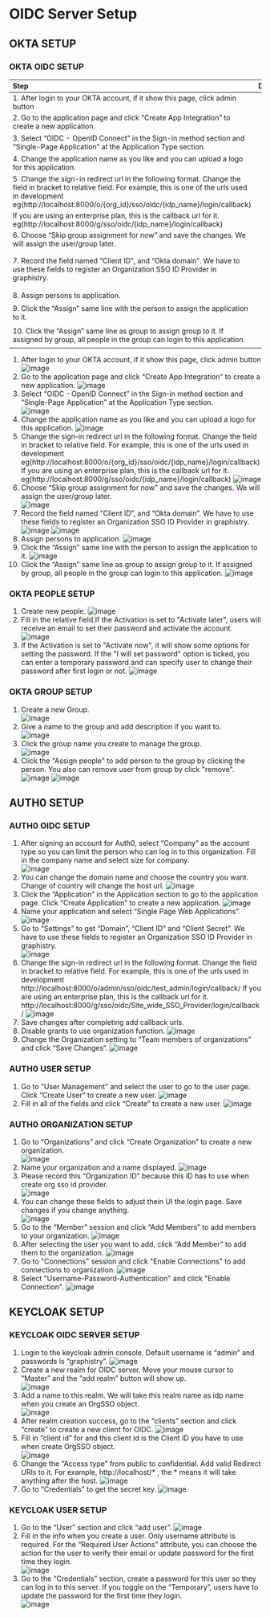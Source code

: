 # OIDC Server Setup

## OKTA SETUP

### OKTA OIDC SETUP
| Step | Diagram |
| :- | :-: |
| 1. After login to your OKTA account, if it show this page, click admin button    | <img src="img/OIDC_setup/oidc_setup_okta_1_1.png" width="70%">     |
| 2. Go to the application page and click “Create App Integration” to create a new application.    | <img src="img/OIDC_setup/oidc_setup_okta_1_2.png" width="70%"> |
| 3. Select “OIDC - OpenID Connect” in the Sign-in method section and “Single-Page Application” at the Application Type section.    | <img src="img/OIDC_setup/oidc_setup_okta_1_3.png" width="70%"> | 
| 4. Change the application name as you like and you can upload a logo for this application.    | <img src="img/OIDC_setup/oidc_setup_okta_1_4.png" width="70%"> | 
| 5. Change the sign-in redirect url in the following format. Change the field in bracket to relative field. For example, this is one of the urls used in development eg(http://localhost:8000/o/{org_id}/sso/oidc/{idp_name}/login/callback)
If you are using an enterprise plan, this is the callback url for it. eg(http://localhost:8000/g/sso/oidc/{idp_name}/login/callback)    | <img src="img/OIDC_setup/oidc_setup_okta_1_5.png" width="70%"> | 
| 6. Choose “Skip group assignment for now” and save the changes. We will assign the user/group later.    | <img src="img/OIDC_setup/oidc_setup_okta_1_6.png" width="70%"> | 
| 7. Record the field named “Client ID”, and “Okta domain”. We have to use these fields to register an Organization SSO ID Provider in graphistry.    | <img src="img/OIDC_setup/oidc_setup_okta_1_7.png" width="70%"> <img src="img/OIDC_setup/oidc_setup_okta_1_8.png" width="70%"> | 
| 8. Assign persons to application.    | <img src="img/OIDC_setup/oidc_setup_okta_1_9.png" width="70%"> | 
| 9. Click the “Assign” same line with the person to assign the application to it.    | <img src="img/OIDC_setup/oidc_setup_okta_1_10.png" width="70%"> | 
| 10. Click the “Assign” same line as group to assign group to it. If assigned by group, all people in the group can login to this application.    | <img src="img/OIDC_setup/oidc_setup_okta_1_11.png" width="70%"> | 


1. After login to your OKTA account, if it show this page, click admin button
![image](https://user-images.githubusercontent.com/93269128/200738202-27781a68-e1ea-4509-875c-0dba5aef5704.png)
2. Go to the application page and click “Create App Integration” to create a new application.
![image](https://user-images.githubusercontent.com/93269128/159424300-ebc34710-aaff-4fdd-b255-2d1401ae8156.png)
3. Select “OIDC - OpenID Connect” in the Sign-in method section and “Single-Page Application” at the Application Type section.	
![image](https://user-images.githubusercontent.com/93269128/200738647-ade0ad26-28aa-4ebd-b240-c692d74ae9aa.png)
4. Change the application name as you like and you can upload a logo for this application.
![image](https://user-images.githubusercontent.com/93269128/200741176-b1da3776-b70a-46f5-8716-7f9a3ee15685.png)
5. Change the sign-in redirect url in the following format. Change the field in bracket to relative field. For example, this is one of the urls used in development eg(http://localhost:8000/o/{org_id}/sso/oidc/{idp_name}/login/callback)
If you are using an enterprise plan, this is the callback url for it. eg(http://localhost:8000/g/sso/oidc/{idp_name}/login/callback)
![image](https://user-images.githubusercontent.com/93269128/159429137-6f13cdd9-3306-4f3e-b1f0-b3abae1ee8ea.png)
6. Choose “Skip group assignment for now” and save the changes. We will assign the user/group later.	
![image](https://user-images.githubusercontent.com/93269128/159429177-a507b2bd-6b63-4aac-9694-f4ff98356795.png)
7. Record the field named “Client ID”, and “Okta domain”. We have to use these fields to register an Organization SSO ID Provider in graphistry.	
![image](https://user-images.githubusercontent.com/93269128/200978082-7ab578a9-e6d6-4f9c-9c5e-d67b5c9187b8.png)
![image](https://user-images.githubusercontent.com/93269128/200978359-0b6fc650-61cf-4489-8efa-5617e4feab12.png)
8. Assign persons to application. 
![image](https://user-images.githubusercontent.com/93269128/200741383-78a50796-bbee-4788-be9f-e608b7c1a95c.png)
9. Click the “Assign” same line with the person to assign the application to it. 
![image](https://user-images.githubusercontent.com/93269128/200741506-8dfdb745-af04-4f5f-a921-5429d4f60acd.png)
10. Click the “Assign” same line as group to assign group to it. If assigned by group, all people in the group can login to this application. 
![image](https://user-images.githubusercontent.com/93269128/200741698-a50cfb3c-d95d-45fc-bc0d-6784eda1d694.png)

### OKTA PEOPLE SETUP

1. Create new people.
![image](https://user-images.githubusercontent.com/93269128/200742866-343db4c5-c0be-4b18-bcc1-a7e884be0512.png)
2. Fill in the relative field.If the Activation is set to "Activate later", users will receive an email to set their password and activate the account.
![image](https://user-images.githubusercontent.com/93269128/200743304-a3dee19b-5991-44a1-a44f-c0449005bdf8.png)
3. If the Activation is set to "Activate now", it will show some options for setting the password. If the "I will set password" option is ticked, you can enter a temporary password and can specify user to change their password after first login or not.
![image](https://user-images.githubusercontent.com/93269128/200754546-3ab07d68-f246-4f61-b192-835c84b529a8.png)

### OKTA GROUP SETUP

1. Create a new Group.  
![image](https://user-images.githubusercontent.com/93269128/200758216-cce03795-e0d3-44fa-83fa-43fa2ec5702b.png)
2. Give a name to the group and add description if you want to.  
![image](https://user-images.githubusercontent.com/93269128/200758516-6c12f22c-6b08-4ca7-95f3-3dd8fb94cf12.png)
3. Click the group name you create to manage the group.  
![image](https://user-images.githubusercontent.com/93269128/200758916-dbf62e54-cc4e-4b53-8a1a-a9f25799caeb.png)
4. Click the "Assign people" to add person to the group by clicking the person. You also can remove user from group by click "remove".
![image](https://user-images.githubusercontent.com/93269128/200759364-4079f96a-b03c-4805-a18c-a7613384f0de.png)
![image](https://user-images.githubusercontent.com/93269128/200759757-f29d297a-a514-40cf-b964-f4a9712bb05b.png)


## AUTH0 SETUP

### AUTH0 OIDC SETUP

1. After signing an account for Auth0, select “Company” as the account type so you can limit the person who can log in to this organization. Fill in the company name and select size for company.	
![image](https://user-images.githubusercontent.com/93269128/159425323-b0b2d57c-bfed-4887-aebd-7a4e54919d20.png)
2. You can change the domain name and choose the country you want. Change of country will change the host url. 
![image](https://user-images.githubusercontent.com/93269128/159425368-8f7b0fa1-9106-4c51-a4c6-eed5e7586da2.png)
3. Click the “Application” in the Application section to go to the application page. Click “Create Application” to create a new application. 
![image](https://user-images.githubusercontent.com/93269128/159425549-6be44aa8-b678-4ab9-be96-aa7536760c33.png)
4. Name your application and select “Single Page Web Applications”. 
![image](https://user-images.githubusercontent.com/93269128/200610755-2c4f973c-1125-4c39-9663-0bb7996ad7ec.png)
5. Go to “Settings” to get “Domain”, “Client ID” and “Client Secret”.  We have to use these fields to register an Organization SSO ID Provider in graphistry.	
![image](https://user-images.githubusercontent.com/93269128/159425498-5d8db17d-418e-4618-a7f8-af0ada9ce6a5.png)
6. Change the sign-in redirect url in the following format. Change the field in bracket to relative field. For example, this is one of the urls used in development http://localhost:8000/o/admin/sso/oidc/test_admin/login/callback/ 
If you are using an enterprise plan, this is the callback url for it. http://localhost:8000/g/sso/oidc/Site_wide_SSO_Provider/login/callback/ 
![image](https://user-images.githubusercontent.com/93269128/159430424-cfae2dbf-2346-4a0f-bfa6-dfda485433ca.png)
7. Save changes after completing add callback urls.
8. Disable grants to use organization function. 
![image](https://user-images.githubusercontent.com/93269128/159425667-1da0d918-d729-41ed-9d8f-05af4e9929a2.png)
9. Change the Organization setting to “Team members of organizations” and click “Save Changes“. 
![image](https://user-images.githubusercontent.com/93269128/159425673-2c41e39d-3a46-41da-9428-f0127f60b8f3.png)


### AUTH0 USER SETUP

1. Go to ”User Management” and select the user to go to the user page. Click “Create User” to create a new user. 
![image](https://user-images.githubusercontent.com/93269128/159425732-0a9052e1-b1a1-40ad-94af-4d82c3a88110.png)
2. Fill in all of the fields and click “Create” to create a new user. 
![image](https://user-images.githubusercontent.com/93269128/159425784-ef15759e-bb20-415d-b712-d65ac689dbe3.png)

### AUTH0 ORGANIZATION SETUP

1. Go to “Organizations” and click “Create Organization” to create a new organization. 	
![image](https://user-images.githubusercontent.com/93269128/159425859-295b9e3b-1c59-4474-9697-07da4db63371.png)
2. Name your organization and a name displayed.
![image](https://user-images.githubusercontent.com/93269128/159425894-3a75a592-df49-459b-a68e-0794aab9dd9e.png)
3. Please record this “Organization ID” because this ID has to use when create org sso id provider. 	
![image](https://user-images.githubusercontent.com/93269128/159425928-da97e42b-cfb3-457e-ac29-34f7a67fff92.png)
4. You can change these fields to adjust thein UI the login page. Save changes if you change anything.	
![image](https://user-images.githubusercontent.com/93269128/159426034-79bf463c-7af6-4490-a7fe-449aab4b9fb0.png)
5. Go to the “Member” session and click “Add Members” to add members to your organization. 
![image](https://user-images.githubusercontent.com/93269128/159426219-9324b591-247c-4bd4-ad5b-2d2dab4188d0.png)	
6. After selecting the user you want to add, click “Add Member” to add them to the organization.
![image](https://user-images.githubusercontent.com/93269128/159426220-158eeab4-cb8c-4222-8c86-e087d8d64d0d.png)
7. Go to "Connections" session and click "Enable Connections" to add connections to organization.
![image](https://user-images.githubusercontent.com/93269128/200621154-9b8e4e11-ac1a-44f8-afc2-19b9f8a6ce49.png)
8. Select "Username-Password-Authentication" and click "Enable Connection".
![image](https://user-images.githubusercontent.com/93269128/200621448-e8314aff-21a8-4473-af76-5483c4695d6d.png)


## KEYCLOAK SETUP

### KEYCLOAK OIDC SERVER SETUP

1. Login to the keycloak admin console. Default username is “admin” and passwords is “graphistry”. 
![image](https://user-images.githubusercontent.com/93269128/159426304-a01f6b8c-9f89-44a2-8444-2461a29431b3.png)
2. Create a new realm for OIDC server. Move your mouse cursor to “Master” and the “add realm” button will show up. 	
![image](https://user-images.githubusercontent.com/93269128/159426330-77565558-21a6-4728-bc05-f9c9d725ff99.png)
3. Add a name to this realm. We will take this realm name as idp name when you create an OrgSSO object.  
![image](https://user-images.githubusercontent.com/93269128/159426391-4ae066e9-25ed-47e7-bebc-c1c9e828528d.png)
4. After realm creation success, go to the “clients” section and click “create” to create a new client for OIDC. 
![image](https://user-images.githubusercontent.com/93269128/159426431-c9a35a2e-4921-429a-a992-a5c2ffe79484.png)
5. Fill in “client id” for and this client id is the Client ID you have to use when create OrgSSO object. 	
![image](https://user-images.githubusercontent.com/93269128/159426465-6aa16545-d17c-412b-99d8-fcde0ffef4e8.png)
6. Change the “Access type” from public to confidential. Add valid Redirect URls to it. For example, http://localhost/* , the * means it will take anything after the host. 
![image](https://user-images.githubusercontent.com/93269128/159427116-3cec5c80-17c4-4f68-b6dd-19d9555b32b5.png)
7. Go to “Credentials” to get the secret key. 
![image](https://user-images.githubusercontent.com/93269128/159427136-750a7871-8a7d-4a99-addf-7dba20da1321.png)

### KEYCLOAK USER SETUP
1. Go to the “User” section and click “add user”. 
![image](https://user-images.githubusercontent.com/93269128/159428087-b1d5d007-d05f-4efb-9ba7-620fcddef3d3.png)
2. Fill in the info when you create a user. Only username attribute is required. For the “Required User Actions” attribute, you can choose the action for the user to verify their email or update password for the first time they login. 	
![image](https://user-images.githubusercontent.com/93269128/159428098-43149222-3d06-4ea5-9ef2-5479ece94133.png)
3. Go to the “Credentials” section, create a password for this user so they can log in to this server. If you toggle on the “Temporary”, users have to update the password for the first time they login.	
![image](https://user-images.githubusercontent.com/93269128/159428124-7cb25009-2cf8-4165-980f-0ac39462d606.png)
